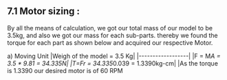 ## 7.1 Motor sizing :

By all the means of calculation, we got our total mass of our model to be 3.5kg, and also we got our mass for each sub-parts. thereby we found the torque for each part as shown below and acquired our respective Motor.

a) Moving Unit
|Weigh of the model = 3.5 Kg|
|------------------|
|F = M*A = 3.5 * 9.81 = 34.335N|
|T=Fr = 34.335*0.039 = 1.3390kg-cm|
|As the torque is 1.3390 our desired motor is of 60 RPM